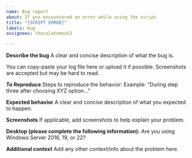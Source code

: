 ```yaml
---
name: Bug report
about: If you encountered an error while using the script
title: "[SCRIPT ERROR]"
labels: bug
assignees: chocolatemoo53

---
```


**Describe the bug**
A clear and concise description of what the bug is.

You can copy-paste your log file here or upload it if possible. Screenshots are accepted but may be hard to read. 

**To Reproduce**
Steps to reproduce the behavior:
Example: "During step three after choosing XYZ option..."

**Expected behavior**
A clear and concise description of what you expected to happen.

**Screenshots**
If applicable, add screenshots to help explain your problem.

**Desktop (please complete the following information):**
Are you using Windows Server 2016, 19, or 22?

**Additional context**
Add any other context/info about the problem here.
